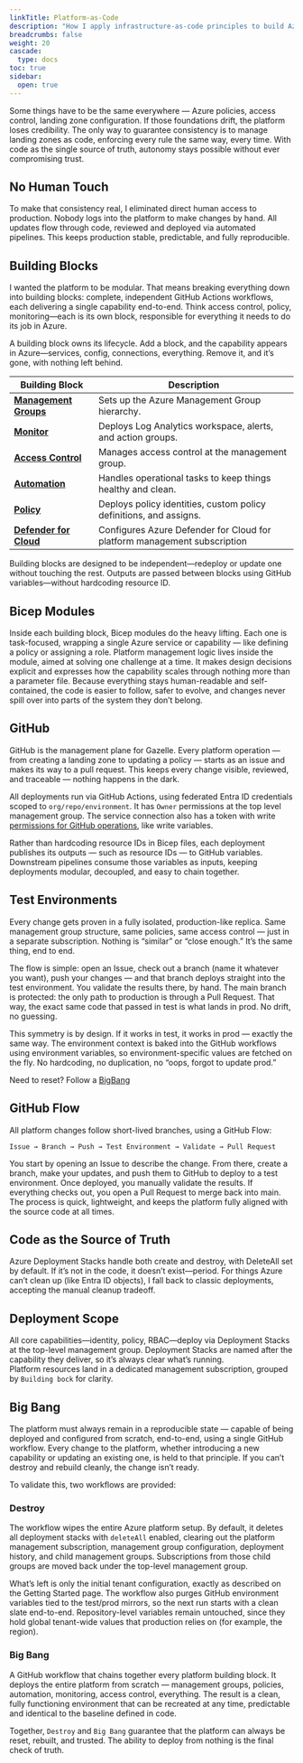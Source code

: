 ```yaml
---
linkTitle: Platform-as-Code
description: "How I apply infrastructure-as-code principles to build Azure landing zones with Bicep and GitHub"
breadcrumbs: false
weight: 20
cascade:
  type: docs  
toc: true
sidebar:
  open: true
---
```


Some things have to be the same everywhere — Azure policies, access control, landing zone configuration. If those foundations drift, the platform loses credibility. The only way to guarantee consistency is to manage landing zones as code, enforcing every rule the same way, every time. With code as the single source of truth, autonomy stays possible without ever compromising trust.

## No Human Touch

To make that consistency real, I eliminated direct human access to production. Nobody logs into the platform to make changes by hand. All updates flow through code, reviewed and deployed via automated pipelines. This keeps production stable, predictable, and fully reproducible.

## Building Blocks

I wanted the platform to be modular. That means breaking everything down into building blocks: complete, independent GitHub Actions workflows, each delivering a single capability end-to-end. Think access control, policy, monitoring—each is its own block, responsible for everything it needs to do its job in Azure.

A building block owns its lifecycle. Add a block, and the capability appears in Azure—services, config, connections, everything. Remove it, and it’s gone, with nothing left behind. 

| Building Block   | Description |
|------------------|-------------|
| [**Management Groups**](/docs/platform-as-code/building-blocks/management-groups/) | Sets up the Azure Management Group hierarchy. |
| [**Monitor**](/docs/platform-as-code/building-blocks/monitor/)      | Deploys Log Analytics workspace, alerts, and action groups. |
| [**Access Control**](/docs/platform-as-code/building-blocks/access-control/) | Manages access control at the management group. |
| [**Automation**](/docs/platform-as-code/building-blocks/platform-automation/)   | Handles operational tasks to keep things healthy and clean. |
| [**Policy**](/docs/platform-as-code/building-blocks/azure-policy/)       | Deploys policy identities, custom policy definitions, and assigns. |
| [**Defender for Cloud**](/docs/platform-as-code/building-blocks/defender-for-cloud/)       | Configures Azure Defender for Cloud for platform management subscription |

Building blocks are designed to be independent—redeploy or update one without touching the rest. Outputs are passed between blocks using GitHub variables—without hardcoding resource ID.

## Bicep Modules

Inside each building block, Bicep modules do the heavy lifting. Each one is task-focused, wrapping a single Azure service or capability — like defining a policy or assigning a role. Platform management logic lives inside the module, aimed at solving one challenge at a time. It makes design decisions explicit and expresses how the capability scales through nothing more than a parameter file. Because everything stays human-readable and self-contained, the code is easier to follow, safer to evolve, and changes never spill over into parts of the system they don’t belong.

## GitHub 

GitHub is the management plane for Gazelle. Every platform operation — from creating a landing zone to updating a policy — starts as an issue and makes its way to a pull request. This keeps every change visible, reviewed, and traceable — nothing happens in the dark.

All deployments run via GitHub Actions, using federated Entra ID credentials scoped to `org/repo/environment`. It has `Owner` permissions at the top level management group. The service connection also has a token with write [permissions for GitHub operations](/docs/getting-started/#github), like write variables.

Rather than hardcoding resource IDs in Bicep files, each deployment publishes its outputs — such as resource IDs — to GitHub variables. Downstream pipelines consume those variables as inputs, keeping deployments modular, decoupled, and easy to chain together.

## Test Environments

Every change gets proven in a fully isolated, production-like replica. Same management group structure, same policies, same access control — just in a separate subscription. Nothing is “similar” or “close enough.” It’s the same thing, end to end.

The flow is simple: open an Issue, check out a branch (name it whatever you want), push your changes — and that branch deploys straight into the test environment. You validate the results there, by hand. The main branch is protected: the only path to production is through a Pull Request. That way, the exact same code that passed in test is what lands in prod. No drift, no guessing.

This symmetry is by design. If it works in test, it works in prod — exactly the same way. The environment context is baked into the GitHub workflows using environment variables, so environment-specific values are fetched on the fly. No hardcoding, no duplication, no “oops, forgot to update prod.”

Need to reset? Follow a [BigBang](#big-bang)

## GitHub Flow

All platform changes follow short-lived branches, using a GitHub Flow:

```
Issue → Branch → Push → Test Environment → Validate → Pull Request

```
You start by opening an Issue to describe the change. From there, create a branch, make your updates, and push them to GitHub to deploy to a test environment. Once deployed, you manually validate the results. If everything checks out, you open a Pull Request to merge back into main. The process is quick, lightweight, and keeps the platform fully aligned with the source code at all times.

## Code as the Source of Truth

Azure Deployment Stacks handle both create and destroy, with DeleteAll set by default. If it’s not in the code, it doesn’t exist—period. For things Azure can’t clean up (like Entra ID objects), I fall back to classic deployments, accepting the manual cleanup tradeoff.  

## Deployment Scope

All core capabilities—identity, policy, RBAC—deploy via Deployment Stacks at the top-level management group. Deployment Stacks are named after the capability they deliver, so it’s always clear what’s running.  
Platform resources land in a dedicated management subscription, grouped by `Building bock` for clarity.

## Big Bang

The platform must always remain in a reproducible state — capable of being deployed and configured from scratch, end-to-end, using a single GitHub workflow. Every change to the platform, whether introducing a new capability or updating an existing one, is held to that principle. If you can’t destroy and rebuild cleanly, the change isn’t ready.

To validate this, two workflows are provided:

### Destroy

The workflow wipes the entire Azure platform setup. By default, it deletes all deployment stacks with `deleteAll` enabled, clearing out the platform management subscription, management group configuration, deployment history, and child management groups. Subscriptions from those child groups are moved back under the top-level management group.

What’s left is only the initial tenant configuration, exactly as described on the Getting Started page. The workflow also purges GitHub environment variables tied to the test/prod mirrors, so the next run starts with a clean slate end-to-end. Repository-level variables remain untouched, since they hold global tenant-wide values that production relies on (for example, the region).

### Big Bang
A GitHub workflow that chains together every platform building block. It deploys the entire platform from scratch — management groups, policies, automation, monitoring, access control, everything. The result is a clean, fully functioning environment that can be recreated at any time, predictable and identical to the baseline defined in code.

Together, `Destroy` and `Big Bang` guarantee that the platform can always be reset, rebuilt, and trusted. The ability to deploy from nothing is the final check of truth.